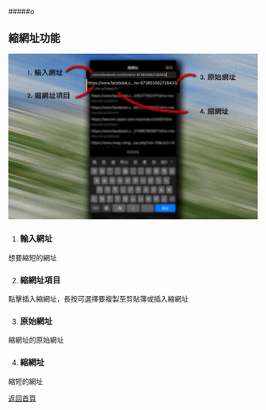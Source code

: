 #####o
## 縮網址功能

![Image of Url Shortener](../v1/images/url_shortener.png) 

1. ### 輸入網址
想要縮短的網址

2. ### 縮網址項目
點擊插入縮網址，長按可選擇要複製至剪貼簿或插入縮網址

3. ### 原始網址
縮網址的原始網址

4. ### 縮網址
縮短的網址  
  
[返回首頁](https://kimieno.github.io/ios.pitt) 